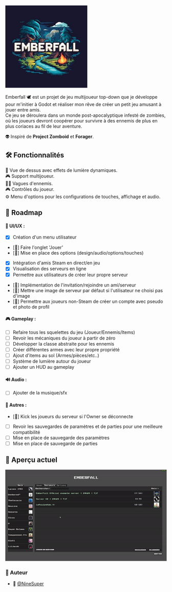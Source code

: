 <h1>
  <img src="./imgs/Emberfall.png" alt="Emberfall Logo" style="height: 256px; width: 256px; vertical-align: middle;">
</h1>


Emberfall 🕊 est un projet de jeu multijoueur top-down que je développe pour m'initier à Godot et réaliser mon rêve de créer un petit jeu amusant à jouer entre amis. </br>
Ce jeu se déroulera dans un monde post-apocalyptique infesté de zombies, où les joueurs devront coopérer pour survivre à des ennemis de plus en plus coriaces au fil de leur aventure. </br>

👽 Inspiré de **Project Zomboid** et **Forager**.

## 🛠️ Fonctionnalités

🌟 Vue de dessus avec effets de lumière dynamiques. </br>
🎮 Support multijoueur. </br>
🧟‍♂️ Vagues d'ennemis. </br>
🎮 Contrôles du joueur. </br>
⚙️ Menu d'options pour les configurations de touches, affichage et audio. </br>

## 📅 Roadmap

#### 🎨 UI/UX :
- [x] Création d'un menu utilisateur </br>
- [🚧] Faire l'onglet 'Jouer' </br>
- [🚧] Mise en place des options (design/audio/options/touches) </br>
- [x] Intégration d'amis Steam en direct/en jeu </br>
- [x] Visualisation des serveurs en ligne </br>
- [x] Permettre aux utilisateurs de créer leur propre serveur </br>
- [🚧] Implémentation de l'invitation/rejoindre un ami/serveur </br>
- [🚧] Mettre une image de serveur par défaut si l'utilisateur ne choisi pas d'image </br>
- [🚧] Permettre aux joueurs non-Steam de créer un compte avec pseudo et photo de profil
#### 🎮 Gameplay :
- [ ] Refaire tous les squelettes du jeu (Joueur/Ennemis/Items) </br>
- [ ] Revoir les mécaniques du joueur à partir de zéro </br>
- [ ] Développer la classe abstraite pour les ennemis </br>
- [ ] Créer différentes armes avec leur propre propriété </br>
- [ ] Ajout d'items au sol (Armes/pièces/etc..) </br>
- [ ] Système de lumière autour du joueur </br>
- [ ] Ajouter un HUD au gameplay </br>
#### 🔊 Audio :
- [ ] Ajouter de la musique/sfx </br>
#### 🔨 Autres :
- [🚧] Kick les joueurs du serveur si l'Owner se déconnecte </br>
- [ ] Revoir les sauvegardes de paramètres et de parties pour une meilleure compatibilité
- [ ] Mise en place de sauvegarde des paramètres </br>
- [ ] Mise en place de sauvegarde de parties </br>

## 👀 Aperçu actuel

![exemple](./gif/Exemple.gif)

### 📝 Auteur
- 🎫 [@NineSuper](https://www.github.com/NineSuper)
